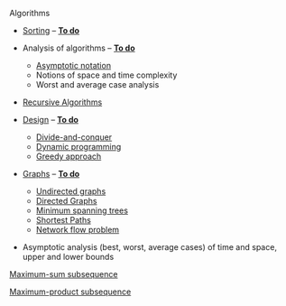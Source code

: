Algorithms

- [Sorting](Sorting.md) – [**To do**](../To%20do.odt#Sorting)

- Analysis of algorithms – [**To
  do**](../To%20do.md#Asymptotic%20notation)

  - [Asymptotic notation](Growth%20of%20functions.md)
  - Notions of space and time complexity
  - Worst and average case analysis

- [Recursive Algorithms](Recursive%20Algorithms.md)

- [Design](Design%20of%20algorithms.md) – [**To
  do**](../To%20do.md#Design)

  - [Divide-and-conquer](Divide%20and%20Conquer.md)
  - [Dynamic programming](Dynamic%20programming.md)
  - [Greedy approach](Greedy%20Strategy.md)

- [Graphs](Graphs.md) – [**To do**](../To%20do.md#Graphs)

  - [Undirected graphs](Undirected%20Graphs.md)
  - [Directed Graphs](Directed%20Graphs.md)
  - [Minimum spanning trees](Minimum%20spanning%20tree.md)
  - [Sho](Shortest%20Paths.odt)[rtest Paths](Shortest%20Paths.md)
  - [N](Network%20flow%20.md)[etwork flow
    problem](Network%20flow%20.md)

- Asymptotic analysis (best, worst, average cases) of time and space,
  upper and lower bounds

[Maximum-sum
subsequence](../../../Academic/Programming,%20Data%20Structures%20and%20Algorithms/Notes/Maximum-sum%20subsequence.md)

[Maximum-product subsequence](Maximum-product%20subsequence.md)

